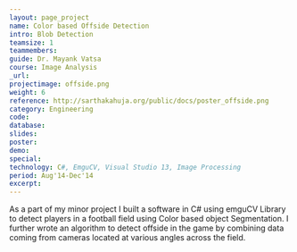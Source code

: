 ```yaml
---
layout: page_project
name: Color based Offside Detection
intro: Blob Detection
teamsize: 1
teammembers: 
guide: Dr. Mayank Vatsa
course: Image Analysis
_url: 
projectimage: offside.png
weight: 6
reference: http://sarthakahuja.org/public/docs/poster_offside.png
category: Engineering
code: 
database:
slides: 
poster: 
demo: 
special:
technology: C#, EmguCV, Visual Studio 13, Image Processing
period: Aug'14-Dec'14
excerpt: 
---
```

As a part of my minor project I built a software in C# using emguCV Library to detect players in a football field using Color based object Segmentation. I further wrote an algorithm to detect offside in the game by combining data coming from cameras located at various angles across the field.
